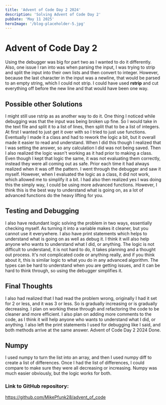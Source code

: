 ```yaml
---
title: 'Advent of Code Day 2 2024'
description: 'Solving Advent of Code Day 2'
pubDate: 'May 11 2025'
heroImage: '/blog-placeholder-5.jpg'
---
```

# Advent of Code Day 2
Using the debugger was big for part two as I wanted to do it differently.
Also, one issue I ran into was when parsing the input, I was trying to strip
and split the input into their own lists and then convert to integer.  However,
because the last character in the input was a newline, that would be parsed
to an empty string, which I could not strip.  I could have used **rstrip**
and cut everything off before the new line and that would have been one way.

## Possible other Solutions
I might still use rstrip as as another way to do it.  One thing I noticed
while debugging was that the input was being broken up fine.  So I would take
in the text file and split it to a list of lines, then split that to be a list
of integers.  At first I wanted to just get it over with so I tried to just
use functions.  Eventually I made it a class and had to rework the logic a
bit, but it overall made it easier to read and understand.  When I did this
though I realized that I was setting the answer, so any calculation I did was
not being saved.  Then I also realized the logic wasn't working as it had
prior to making a class.  Even though I kept that logic the same, it was not
evaluating them correctly, instead they were all coming out as safe.  Prior
each time it had always realized when it was off the pattern.  I went through
the debugger and saw it myself.  However, when I evaluated the logic as a
class, it did not work, which allowed me to simplify it a bit.  I had also
then realized yes I was doing this the simply way, I could be using more
advanced functions.  However, I think this is the best way to understand what
is going on, as a lot of advanced functions do the heavy lifting for you.

## Testing and Debugging
I also have redundant logic solving the problem in two ways, essentially
checking myself.  As turning it into a variable makes it cleaner, but you
cannot use it everywhere.  I also have print statements which helps to
understand what is going on as well as debug it.  I think it will also
help anyone who wants to understand what I did, or anything.  The logic is
not difficult to understand, it is not hard to do, it takes planning and a
thought out process.  It's not complicated code or anything really, and if
you think about it, this is similar logic to what you do in any advanced
algorithm.  The types can be hard to understand when you are getting issues,
and it can be hard to think through, so using the debugger simplifies it.

## Final Thoughts
I also had realized that I had read the problem wrong, originally I had it
set for 2 or less, and it was 3 or less.  So is gradually increasing or is
gradually decreasing.  I plan on working these through and refactoring the
code to be cleaner and more efficient.  I also plan on adding more comments
to the code, as I think it will help anyone who wants to understand what I
did, or anything.  I also left the print statements I used for debugging
like I said, and both methods arrive at the same answer.  Advent of Code
Day 2 2024 Done.

## Numpy
I used numpy to turn the list into an array, and then I used numpy diff to
create a list of differences.  Once I had the list of differences, I could
compare to make sure they were all decreasing or increasing.  Numpy was much
easier obviously, but the logic works for both.

### Link to GitHub repository:
https://github.com/MikePfunk28/advent_of_code
